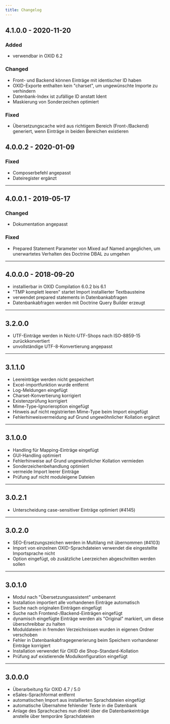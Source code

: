 ```yaml
---
title: Changelog
---
```


## 4.1.0.0 - 2020-11-20

### Added
- verwendbar in OXID 6.2

### Changed
- Front- und Backend können Einträge mit identischer ID haben
- OXID-Exporte enthalten kein "charset", um ungewünschte Importe zu verhindern
- Datenbank-Index ist zufällige ID anstatt Ident
- Maskierung von Sonderzeichen optimiert

### Fixed
- Übersetzungscache wird aus richtigem Bereich (Front-/Backend) generiert, wenn Einträge in beiden Bereichen existieren

## 4.0.0.2 - 2020-01-09

### Fixed
- Composerbefehl angepasst
- Dateiregister ergänzt

---

## 4.0.0.1 - 2019-05-17

### Changed
- Dokumentation angepasst

### Fixed
- Prepared Statement Parameter von Mixed auf Named angeglichen, um unerwartetes Verhalten des Doctrine DBAL zu umgehen

---

## 4.0.0.0 - 2018-09-20
- installierbar in OXID Compilation 6.0.2 bis 6.1
- "TMP komplett leeren" startet Import installierter Textbausteine
- verwendet prepared statements in Datenbankabfragen
- Datenbankabfragen werden mit Doctrine Query Builder erzeugt

---

## 3.2.0.0
- UTF-Einträge werden in Nicht-UTF-Shops nach ISO-8859-15 zurückkonvertiert
- unvollständige UTF-8-Konvertierung angepasst

---

## 3.1.1.0
- Leereinträge werden nicht gespeichert
- Excel-importfunktion wurde entfernt
- Log-Meldungen eingefügt
- Charset-Konvertierung korrigiert
- Existenzprüfung korrigiert
- Mime-Type-Ignorieroption eingefügt
- Hinweis auf nicht registrierten Mime-Type beim Import eingefügt
- Fehlerhinweisvermeidung auf Grund ungewöhnlicher Kollation ergänzt

---

## 3.1.0.0
- Handling für Mapping-Einträge eingefügt
- GUI-Handling optimiert
- Fehlerhinweise auf Grund ungewöhnlicher Kollation vermieden
- Sonderzeichenbehandlung optimiert
- vermeide Import leerer Einträge
- Prüfung auf nicht moduleigene Dateien

---

## 3.0.2.1
- Unterscheidung case-sensitiver Einträge optimiert (#4145)

---

## 3.0.2.0
- SEO-Ersetzungszeichen werden in Multilang mit übernommen (#4103)
- Import von einzelnen OXID-Sprachdateien verwendet die eingestellte Importsprache nicht
- Option eingefügt, ob zusätzliche Leerzeichen abgeschnitten werden sollen

---

## 3.0.1.0
- Modul nach "Übersetzungsassistent" umbenannt
- Installation importiert alle vorhandenen Einträge automatisch
- Suche nach originalen Einträgen eingefügt
- Suche nach Frontend-/Backend-Einträgen eingefügt
- dynamisch eingefügte Einträge werden als "Original" markiert, um diese überschreibbar zu halten
- Moduldateien in fremden Verzeichnissen wurden in eigenen Ordner verschoben
- Fehler in Datenbankabfragegenerierung beim Speichern vorhandener Einträge korrigiert
- Installation verwendet für OXID die Shop-Standard-Kollation
- Prüfung auf existierende Modulkonfiguration eingefügt

---

## 3.0.0.0
- Überarbeitung für OXID 4.7 / 5.0
- eSales-Sprachformat entfernt
- automatischen Import aus installierten Sprachdateien eingefügt
- automatische Übernahme fehlender Texte in die Datenbank
- Anlage des Sprachcaches nun direkt über die Datenbankeinträge anstelle über temporäre Sprachdateien
